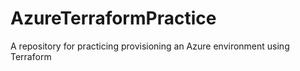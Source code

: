 # AzureTerraformPractice
A repository for practicing provisioning an Azure environment using Terraform
